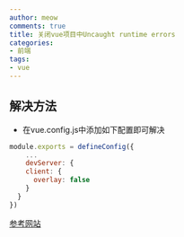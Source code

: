 ```yaml
---
author: meow
comments: true
title: 关闭vue项目中Uncaught runtime errors
categories:
- 前端
tags:
- vue
---
```

## 解决方法
- 在vue.config.js中添加如下配置即可解决

```js
module.exports = defineConfig({
	...
	devServer: {
    client: {
      overlay: false
    }
  }
})

```
[参考网站](https://webpack.docschina.org/configuration/dev-server/#overlay)

